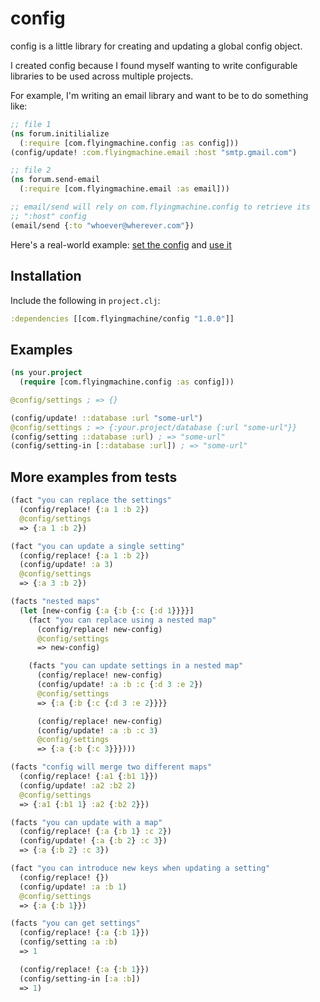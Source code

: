 # config

config is a little library for creating and updating a global config
object.

I created config because I found myself wanting to write configurable
libraries to be used across multiple projects.

For example, I'm writing an email library and want to be to do
something like:

``` clojure
;; file 1
(ns forum.initilialize
  (:require [com.flyingmachine.config :as config]))
(config/update! :com.flyingmachine.email :host "smtp.gmail.com")

;; file 2
(ns forum.send-email
  (:require [com.flyingmachine.email :as email]))

;; email/send will rely on com.flyingmachine.config to retrieve its
;; ":host" config
(email/send {:to "whoever@wherever.com"})
```

Here's a real-world example:
[set the config](https://github.com/flyingmachine/email)
and [use it](https://github.com/flyingmachine/email/blob/master/src/com/flyingmachine/email/sending/send.clj#L27)

## Installation

Include the following in `project.clj`:

```clojure
:dependencies [[com.flyingmachine/config "1.0.0"]]
```

## Examples

```clojure
(ns your.project
  (require [com.flyingmachine.config :as config]))

@config/settings ; => {}

(config/update! ::database :url "some-url")
@config/settings ; => {:your.project/database {:url "some-url"}}
(config/setting ::database :url) ; => "some-url"
(config/setting-in [::database :url]) ; => "some-url"
```


## More examples from tests

```clojure
(fact "you can replace the settings"
  (config/replace! {:a 1 :b 2})
  @config/settings
  => {:a 1 :b 2})

(fact "you can update a single setting"
  (config/replace! {:a 1 :b 2})
  (config/update! :a 3)
  @config/settings
  => {:a 3 :b 2})

(facts "nested maps"
  (let [new-config {:a {:b {:c {:d 1}}}}]
    (fact "you can replace using a nested map"
      (config/replace! new-config)
      @config/settings
      => new-config)

    (facts "you can update settings in a nested map"
      (config/replace! new-config)
      (config/update! :a :b :c {:d 3 :e 2})
      @config/settings
      => {:a {:b {:c {:d 3 :e 2}}}}

      (config/replace! new-config)
      (config/update! :a :b :c 3)
      @config/settings
      => {:a {:b {:c 3}}})))

(facts "config will merge two different maps"
  (config/replace! {:a1 {:b1 1}})
  (config/update! :a2 :b2 2)
  @config/settings
  => {:a1 {:b1 1} :a2 {:b2 2}})

(facts "you can update with a map"
  (config/replace! {:a {:b 1} :c 2})
  (config/update! {:a {:b 2} :c 3})
  => {:a {:b 2} :c 3})

(fact "you can introduce new keys when updating a setting"
  (config/replace! {})
  (config/update! :a :b 1)
  @config/settings
  => {:a {:b 1}})

(facts "you can get settings"
  (config/replace! {:a {:b 1}})
  (config/setting :a :b)
  => 1

  (config/replace! {:a {:b 1}})
  (config/setting-in [:a :b])
  => 1)
```
